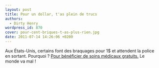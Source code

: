 ```yaml
---
layout: post
title: Pour un dollar, t'as plein de trucs
authors:
  - Dirty Henry
wordpress_id: 870
cover: pour-cent-briques-t-as-plus-rien.jpg
date: 2011-07-14 14:26:06 +0200
---
```


Aux États-Unis, certains font des braquages pour 1\$ et attendent la police en
sortant. Pourquoi ?
[Pour bénéficier de soins médicaux gratuits.](http://www.9news.com/news/sidetracks/204061/337/Man-robbed-bank-for-1-to-cover-jail-health-care)
Le monde va mal !
